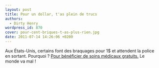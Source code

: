 ```yaml
---
layout: post
title: Pour un dollar, t'as plein de trucs
authors:
  - Dirty Henry
wordpress_id: 870
cover: pour-cent-briques-t-as-plus-rien.jpg
date: 2011-07-14 14:26:06 +0200
---
```


Aux États-Unis, certains font des braquages pour 1\$ et attendent la police en
sortant. Pourquoi ?
[Pour bénéficier de soins médicaux gratuits.](http://www.9news.com/news/sidetracks/204061/337/Man-robbed-bank-for-1-to-cover-jail-health-care)
Le monde va mal !
